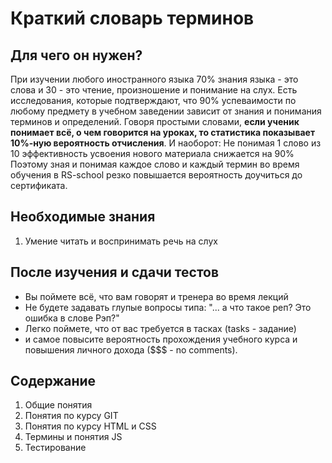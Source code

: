 # Краткий словарь терминов
## Для чего он нужен?
При изучении любого иностранного языка 70% знания языка - это слова и 30 - это чтение, произношение и понимание на слух.
Есть исследования, которые подтверждают, что 90% успеваимости по любому предмету в учебном заведении зависит от знания и
понимания терминов и определений.
Говоря простыми словами, **если ученик понимает всё, о чем говорится на уроках, то статистика показывает 10%-ную вероятность отчисления**.
И наоборот: Не понимая 1 слово из 10 эффективность усвоения нового материала снижается на 90%
Поэтому зная и понимая каждое слово и каждый термин во время обучения в RS-school резко повышается вероятность доучиться до сертификата.
## Необходимые знания
1. Умение читать и воспринимать речь на слух
## После изучения и сдачи тестов
- Вы поймете всё, что вам говорят и тренера во время лекций
- Не будете задавать глупые вопросы типа: "... а что такое реп? Это ошибка в слове Рэп?"
- Легко поймете, что от вас требуется в тасках (tasks - задание)
- и самое повысите вероятность прохождения учебного курса и повышения личного дохода ($$$ - no comments).
## Содержание
1. Общие понятия
2. Понятия по курсу GIT
3. Понятия по курсу HTML и CSS
4. Термины и понятия JS
5. Тестирование
